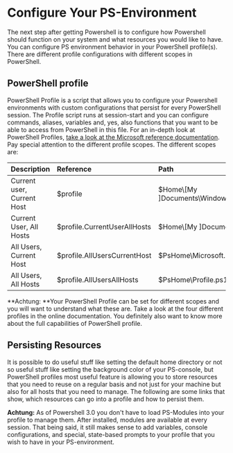 # Configure Your PS-Environment

The next step after getting Powershell is to configure how Powershell should function on your system and what resources you would like to have. You can configure PS environment behavior in your PowerShell profile\(s\). There are different profile configurations with different scopes in PowerShell.

## PowerShell profile

PowerShell Profile is a script that allows you to configure your Powershell environments with custom configurations that persist for every PowerShell session. The Profile script runs at session-start and you can configure commands, aliases, variables and, yes, also functions that you want to be able to access from PowerShell in this file. For an in-depth look at PowerShell Profiles, [take a look at the Microsoft reference documentation](https://docs.microsoft.com/en-us/powershell/module/microsoft.powershell.core/about/about_profiles?view=powershell-6). Pay special attention to the different profile scopes. The different scopes are:

| Description | Reference | Path |
| :--- | :--- | :--- |
| Current user, Current Host | $profile | $Home\\[My \]Documents\WindowsPowerShell\Profile.ps1 |
| Current User, All Hosts | $profile.CurrentUserAllHosts | $Home\\[My \]Documents\Profile.ps1 |
| All Users, Current Host | $profile.AllUsersCurrentHost | $PsHome\Microsoft.PowerShell\_profile.ps1 |
| All Users, All Hosts | $profile.AllUsersAllHosts | $PsHome\Profile.ps1 |

**Achtung: **Your PowerShell Profile can be set for different scopes and you will want to understand what these are. Take a look at the four different profiles in the online documentation. You definitely also want to know more about the full capabilities of PowerShell profile.

## Persisting Resources

It is possible to do useful stuff like setting the default home directory or not so useful stuff like setting the background color of your PS-console, but PowerShell profiles most useful feature is allowing you to store resources that you need to reuse on a regular basis and not just for your machine but also for all hosts that you need to manage. The following are some links that show, which resources can go into a profile and how to persist them.

**Achtung:** As of Powershell 3.0 you don't have to load PS-Modules into your profile to manage them. After installed, modules are available at every session. That being said, it still makes sense to add variables, console configurations, and special, state-based prompts to your profile that you wish to have in your PS-environment.

